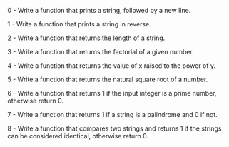 0 - Write a function that prints a string, followed by a new line.

1 - Write a function that prints a string in reverse.

2 - Write a function that returns the length of a string.

3 - Write a function that returns the factorial of a given number.

4 - Write a function that returns the value of x raised to the power of y.

5 - Write a function that returns the natural square root of a number.

6 - Write a function that returns 1 if the input integer is a prime number, otherwise return 0.

7 - Write a function that returns 1 if a string is a palindrome and 0 if not.

8 - Write a function that compares two strings and returns 1 if the strings can be considered identical, otherwise return 0.


